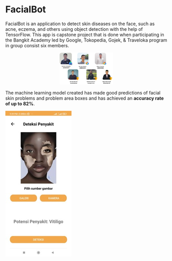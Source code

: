 # FacialBot
FacialBot is an application to detect skin diseases on the face, such as acne, eczema, and others using object detection with the help of TensorFlow. This app is capstone project that is done when participating in the Bangkit Academy led by Google, Tokopedia, Gojek, & Traveloka program in group consist six members.

<p align="center" width="100%">
    <img width="33%" src="https://github.com/tegarridwansyah/-ML-FacialBot-Bangkit/blob/main/drive-download-20230601T031056Z-001/members.png"> 
</p>

The machine learning model created has made good predictions of facial skin problems and problem area boxes and has achieved an **accuracy rate of up to 82%**.

![alt text](https://github.com/tegarridwansyah/-ML-FacialBot-Bangkit/blob/main/drive-download-20230601T031056Z-001/app.jpg)
